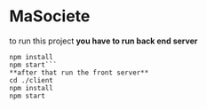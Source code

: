 # MaSociete
to run this project 
**you have to run back end server** 
```cd ./server
npm install
npm start```
**after that run the front server**
cd ./client
npm install
npm start 
